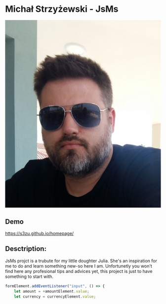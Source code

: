 # Michał Strzyżewski - JsMs

![Michał Strzyżewski](img/michaldemo.jpg)

## Demo
https://s3zu.github.io/homepage/

## Desctription:
JsMs projct is a trubute for my little doughter Julia.
She's an inspiration for me to do and learn something new-so here I am.
Unfortunetly you won't find here any profesional tips and advices yet, this project is just to have something to start with.

```javascript
formElement.addEventListener("input", () => {
    let amount = +amountElement.value;
    let currency = currencyElement.value;
```
